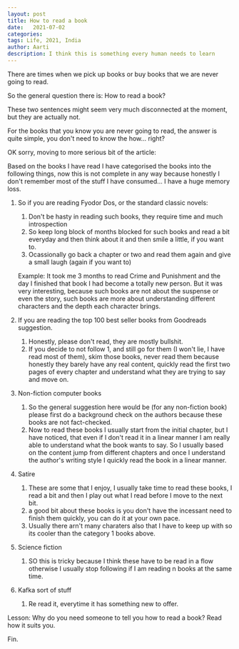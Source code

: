 ```yaml
---
layout: post
title: How to read a book
date:   2021-07-02
categories:
tags: Life, 2021, India
author: Aarti
description: I think this is something every human needs to learn 
---
```


<!--more-->

There are times when we pick up books or buy books that we are never 
going to read. 

So the general question there is: How to read a book?

These two sentences might seem very much disconnected at the moment, 
but they are actually not. 

For the books that you know you are never going to read, the answer is 
quite simple, you don't need to know the how... right?

OK sorry, moving to more serious bit of the article:

Based on the books I have read I have categorised the books into the following things, 
now this is not complete in any way because honestly I don't remember most of the stuff
I have consumed... I have a huge memory loss. 

1. So if you are reading Fyodor Dos, or the standard classic novels: 
    1. Don't be hasty in reading such books, they require time and much introspection 
    2. So keep long block of months blocked for such books and read a bit everyday and then think about it and then 
    smile a little, if you want to. 
    3. Ocassionally go back a chapter or two and read them again and give a small laugh (again if you want to)

    Example: It took me 3 months to read Crime and Punishment and the day I finished that book I had become a totally 
    new person. But it was very interesting, because such books are not about the suspense or even the story, such 
    books are more about understanding different characters and the depth each character brings. 

2. If you are reading the top 100 best seller books from Goodreads suggestion. 
    1. Honestly, please don't read, they are mostly bullshit. 
    2. If you decide to not follow 1, and still go for them (I won't lie, I have read most of them), 
    skim those books, never read them because honestly they barely have any real content, quickly 
    read the first two pages of every chapter and understand what they are trying to say and move on. 


3. Non-fiction computer books
    1. So the general suggestion here would be (for any non-fiction book) please first do a background check on the 
    authors because these books are not fact-checked. 
    2. Now to read these books I usually start from the initial chapter, but I have noticed, that even if I don't 
    read it in a linear manner I am really able to understand what the book wants to say. 
    So I usually based on the content jump from different chapters and once I understand the author's writing style 
    I quickly read the book in a linear manner. 

4. Satire 
    1. These are some that I enjoy, I usually take time to read these books, I read a bit and then I play out what 
    I read before I move to the next bit.
    2. a good bit about these books is you don't have the incessant need to finish them quickly, you can do it at 
    your own pace. 
    3. Usually there arn't many charaters also that I have to keep up with so its cooler than the category 1 books above. 

5. Science fiction 
    1. SO this is tricky because I think these have to be read in a flow otherwise I usually stop following if I am reading 
    n books at the same time. 

6. Kafka sort of stuff
    1. Re read it, everytime it has something new to offer. 



Lesson: Why do you need someone to tell you how to read a book? Read how it suits you. 




Fin. 










